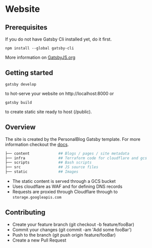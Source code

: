 # Website 

## Prerequisites

If you do not have Gatsby Cli installed yet, do it first.

```text
npm install --global gatsby-cli
```

More information on [GatsbyJS.org](https://www.gatsbyjs.org/tutorial/part-one)

## Getting started

```text
gatsby develop
```

to hot-serve your website on http://localhost:8000 or

```text
gatsby build
```

to create static site ready to host (/public).

## Overview 

The site is created by the PersonalBlog Gatsby template. For more information checkout the [docs](https://www.gatsbyjs.com/starters/greglobinski/gatsby-starter-personal-blog).

```sh
├── content             ## Blogs / pages / site metadata
├── infra               ## Terraform code for cloudflare and gcs
├── scripts             ## Bash scripts
├── src                 ## JS source files
├── static              ## Images
```

- The static content is served through a GCS bucket
- Uses cloudflare as WAF and for defining DNS records
- Requests are proxied through Cloudflare through to `storage.googleapis.com`

## Contributing

- Create your feature branch (git checkout -b feature/fooBar)
- Commit your changes (git commit -am 'Add some fooBar')
- Push to the branch (git push origin feature/fooBar)
- Create a new Pull Request
